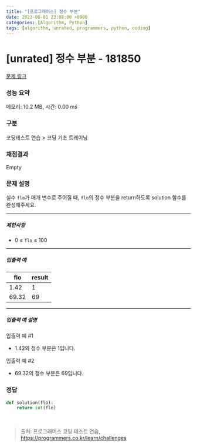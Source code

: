 ```yaml
---
title: "[프로그래머스] 정수 부분"
date: 2023-06-01 23:08:00 +0900
categories: [Algorithm, Python]
tags: [algorithm, unrated, programmers, python, coding]
---
```


# [unrated] 정수 부분 - 181850

[문제 링크](https://school.programmers.co.kr/learn/courses/30/lessons/181850)

### 성능 요약

메모리: 10.2 MB, 시간: 0.00 ms

### 구분

코딩테스트 연습 > 코딩 기초 트레이닝

### 채점결과

Empty

### 문제 설명

<p>실수 <code>flo</code>가 매개 변수로 주어질 때, <code>flo</code>의 정수 부분을 return하도록 solution 함수를 완성해주세요.</p>

<hr>

<h5>제한사항</h5>

<ul>
<li>0 ≤ <code>flo</code> ≤ 100</li>
</ul>

<hr>

<h5>입출력 예</h5>

| flo   | result |
|-------|--------|
| 1.42  | 1      |
| 69.32 | 69     |

<hr>

<h5>입출력 예 설명</h5>

<p>입출력 예 #1</p>

<ul>
<li>1.42의 정수 부분은 1입니다.</li>
</ul>

<p>입출력 예 #2</p>

<ul>
<li>69.32의 정수 부분은 69입니다.</li>
</ul>

### 정답

```python
def solution(flo):
    return int(flo)
```

<br>

> 출처: 프로그래머스 코딩 테스트 연습, https://programmers.co.kr/learn/challenges
